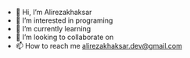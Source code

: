 - 👋 Hi, I’m Alirezakhaksar
- 👀 I’m interested in programing
- 🌱 I’m currently learning 
- 💞️ I’m looking to collaborate on 
- 📫 How to reach me 
alirezakhaksar.dev@gmail.com
<!---
Alirezakhaksar/Alirezakhaksar is a ✨ special ✨ repository because its `README.md` (this file) appears on your GitHub profile.
You can click the Preview link to take a look at your changes.
--->
